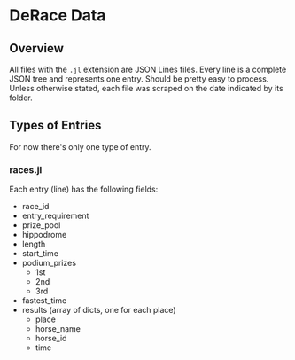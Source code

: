 # DeRace Data
## Overview
All files with the `.jl` extension are JSON Lines files. Every line is a complete JSON tree and represents one entry. Should be pretty easy to process. Unless otherwise stated, each file was scraped on the date indicated by its folder.
## Types of Entries
For now there's only one type of entry.
### races.jl
Each entry (line) has the following fields:
  - race_id
  - entry_requirement
  - prize_pool
  - hippodrome
  - length
  - start_time
  - podium_prizes
    - 1st
    - 2nd
    - 3rd
  - fastest_time
  - results (array of dicts, one for each place)
    - place
    - horse_name
    - horse_id
    - time
